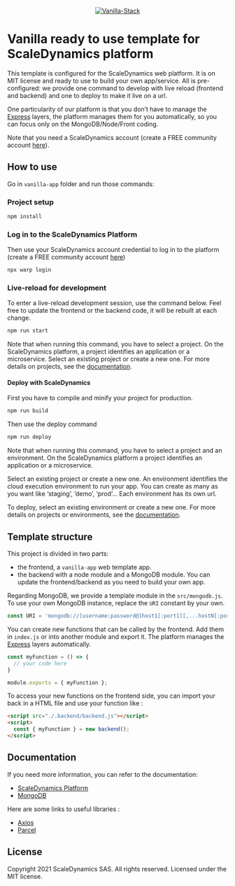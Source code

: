 <p align="center">
  <a href="https://scaledynamics.com/" target="_blank">
    <img src="https://i.postimg.cc/fyF4hm18/vanilla-stack.png" alt="Vanilla-Stack" />
  <a>
</p>

# Vanilla ready to use template for ScaleDynamics platform

This template is configured for the ScaleDynamics web platform. It is on MIT license and ready to use to build your own app/service. All is pre-configured: we provide one command to develop with live reload (frontend and backend) and one to deploy to make it live on a url.

One particularity of our platform is that you don’t have to manage the [Express](https://expressjs.com/) layers, the platform manages them for you automatically, so you can focus only on the MongoDB/Node/Front coding.

Note that you need a ScaleDynamics account (create a FREE community account [here](https://console.scaledynamics.com/auth/signup/)).


## How to use

Go in `vanilla-app` folder and run those commands:

### Project setup

```sh
npm install
```

### Log in to the ScaleDynamics Platform

Then use your ScaleDynamics account credential to log in to the platform (create a FREE community account [here](https://console.scaledynamics.com/auth/signup/))

```sh
npx warp login
```

### Live-reload for development

To enter a live-reload development session, use the command below. Feel free to update the frontend or the backend code, it will be rebuilt at each change.


```sh
npm run start
```

Note that when running this command, you have to select a project. On the ScaleDynamics platform, a project identifies an application or a microservice. Select an existing project or create a new one. For more details on projects, see the [documentation](https://docs.scaledynamics.com).

#### Deploy with ScaleDynamics

First you have to compile and minify your project for production.

```sh
npm run build
```

Then use the deploy command

```sh
npm run deploy
```

Note that when running this command, you have to select a project and an environment. On the ScaleDynamics platform a project identifies an application or a microservice.

Select an existing project or create a new one. An environment identifies the cloud execution environment to run your app. You can create as many as you want like ‘staging’, ‘demo’, ‘prod’... Each environment has its own url.

To deploy, select an existing environment or create a new one. For more details on projects or environments, see the [documentation](https://docs.scaledynamics.com).

## Template structure

This project is divided in two parts:
  - the frontend, a `vanilla-app` web template app.
  - the backend with a node module and a MongoDB module. You can update the frontend/backend as you need to build your own app.

Regarding MongoDB, we provide a template module  in the `src/mongodb.js`. To use your own MongoDB instance, replace the `URI` constant by your own.

```js
const URI = 'mongodb://[username:password@]host1[:port1][,...hostN[:portN]][/[defaultauthdb][?options]]';
```


You can create new functions that can be called by the frontend. Add them in `index.js` or into another module and export it. The platform manages the [Express](https://expressjs.com/) layers automatically.


```js
const myFunction = () => {
  // your code here
}

module.exports = { myFunction };
```

To access your new functions on the frontend side, you can import your back in a HTML file and use your function like :

```html
<script src="./.backend/backend.js"></script>
<script>
  const { myFunction } = new backend();
</script>
```
## Documentation

If you need more information, you can refer to the documentation:
  - [ScaleDynamics Platform](https://docs.scaledynamics.com/docs/frameworks)
  - [MongoDB](https://docs.mongodb.com/guides/)

Here are some links to useful libraries :
  - [Axios](https://github.com/axios/axios)
  - [Parcel](https://parceljs.org/)


## License

Copyright 2021 ScaleDynamics SAS. All rights reserved.
Licensed under the MIT license.